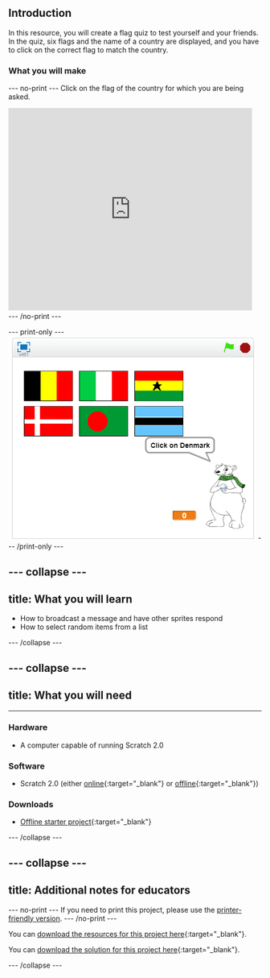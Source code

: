 ## Introduction

In this resource, you will create a flag quiz to test yourself and your friends. In the quiz, six flags and the name of a country are displayed, and you have to click on the correct flag to match the country.

### What you will make

--- no-print ---
Click on the flag of the country for which you are being asked.

<div class="scratch-preview">
  <iframe allowtransparency="true" width="485" height="402" src="https://scratch.mit.edu/projects/embed/255467433/?autostart=false" frameborder="0"></iframe>
</div>
--- /no-print ---

--- print-only ---
![Finished game](images/finished-game.png)
--- /print-only ---

--- collapse ---
---
title: What you will learn
---
+ How to broadcast a message and have other sprites respond
+ How to select random items from a list

--- /collapse ---

--- collapse ---
---
title: What you will need
---
---
### Hardware
+ A computer capable of running Scratch 2.0

### Software
+ Scratch 2.0 (either [online](http://rpf.io/scratchon){:target="_blank"} or [offline](http://rpf.io/scratchoff){:target="_blank"})

### Downloads
+ [Offline starter project](http://rpf.io/p/en/guess-the-flag-go){:target="_blank"}


--- /collapse ---

--- collapse ---
---
title: Additional notes for educators
---
--- no-print ---
If you need to print this project, please use the [printer-friendly version](https://projects.raspberrypi.org/en/projects/cats/print).
--- /no-print ---

You can [download the resources for this project here](http://rpf.io/p/en/guess-the-flag-go){:target="_blank"}.

You can [download the solution for this project here](http://rpf.io/p/en/guess-the-flag-get){:target="_blank"}.

--- /collapse ---
